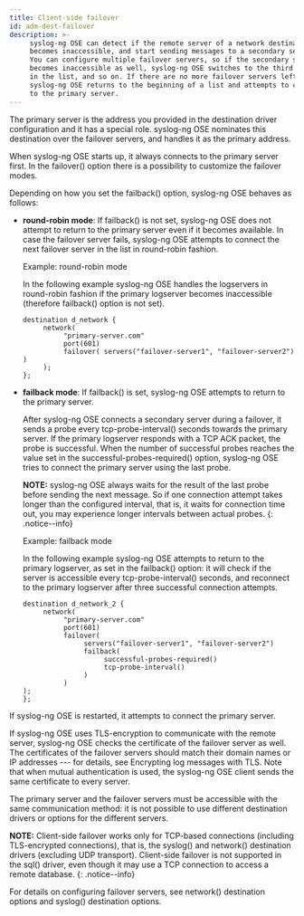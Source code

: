 ```yaml
---
title: Client-side failover
id: adm-dest-failover
description: >-
     syslog-ng OSE can detect if the remote server of a network destination
     becomes inaccessible, and start sending messages to a secondary server.
     You can configure multiple failover servers, so if the secondary server
     becomes inaccessible as well, syslog-ng OSE switches to the third server
     in the list, and so on. If there are no more failover servers left,
     syslog-ng OSE returns to the beginning of a list and attempts to connect
     to the primary server.
---
```


The primary server is the address you provided in the destination driver
configuration and it has a special role. syslog-ng OSE nominates this
destination over the failover servers, and handles it as the primary
address.

When syslog-ng OSE starts up, it always connects to the primary server
first. In the failover() option there is a possibility to customize the
failover modes.

Depending on how you set the failback() option, syslog-ng OSE behaves as
follows:

- **round-robin mode**: If failback() is not set, syslog-ng OSE does
    not attempt to return to the primary server even if it becomes
    available. In case the failover server fails, syslog-ng OSE attempts
    to connect the next failover server in the list in round-robin
    fashion.

    Example: round-robin mode

    In the following example syslog-ng OSE handles the logservers in
    round-robin fashion if the primary logserver becomes inaccessible
    (therefore failback() option is not set).

     ```config
     destination d_network {
          network(
               "primary-server.com"
               port(601)
               failover( servers("failover-server1", "failover-server2") )
          );  
     };
     ```

- **failback mode**: If failback() is set, syslog-ng OSE attempts to
    return to the primary server.

    After syslog-ng OSE connects a secondary server during a failover,
    it sends a probe every tcp-probe-interval() seconds towards the
    primary server. If the primary logserver responds with a TCP ACK
    packet, the probe is successful. When the number of successful
    probes reaches the value set in the successful-probes-required()
    option, syslog-ng OSE tries to connect the primary server using the
    last probe.

    **NOTE:** syslog-ng OSE always waits for the result of the last probe
    before sending the next message. So if one connection attempt takes
    longer than the configured interval, that is, it waits for
    connection time out, you may experience longer intervals between
    actual probes.
    {: .notice--info}

    Example: failback mode

    In the following example syslog-ng OSE attempts to return to the
    primary logserver, as set in the failback() option: it will check if
    the server is accessible every tcp-probe-interval() seconds, and
    reconnect to the primary logserver after three successful connection
    attempts.

     ```config
     destination d_network_2 {
          network(
               "primary-server.com"
               port(601)
               failover( 
                    servers("failover-server1", "failover-server2")
                    failback(
                         successful-probes-required()
                         tcp-probe-interval()
                    )
               )
     );  
     };
     ```

If syslog-ng OSE is restarted, it attempts to connect the primary
server.

If syslog-ng OSE uses TLS-encryption to communicate with the remote
server, syslog-ng OSE checks the certificate of the failover server as
well. The certificates of the failover servers should match their domain
names or IP addresses --- for details, see
Encrypting log messages with TLS.
Note that when mutual authentication is used, the syslog-ng OSE client sends the
same certificate to every server.

The primary server and the failover servers must be accessible with the
same communication method: it is not possible to use different
destination drivers or options for the different servers.

**NOTE:** Client-side failover works only for TCP-based connections
(including TLS-encrypted connections), that is, the syslog() and
network() destination drivers (excluding UDP transport).
Client-side failover is not supported in the sql() driver, even though
it may use a TCP connection to access a remote database.
{: .notice--info}

For details on configuring failover servers, see
network() destination options and
syslog() destination options.
